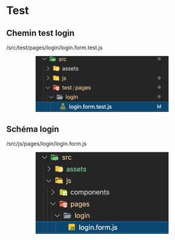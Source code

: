 # Test
## Chemin test login

/src/test/pages/login/login.form.test.js

<p align="center">
  <img src="src/assets/img/Schema_test_login.png" width="350" alt="Schéma test login">
</p>

## Schéma login

/src/js/pages/login/login.form.js

<p align="center">
  <img src="src/assets/img/Schema_login.png" width="350" alt="Schéma test login">
</p>